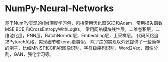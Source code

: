 # NumPy-Neural-Networks
基于NumPy实现的(伪)深度学习包，包括常用优化器SGD和Adam，常用损失函数MSE,BCE,和CrossEntropyWithLogits，
常用网络模块线性层，二维卷积层，二维池化层，RNN层，BatchNorm1d层，Embedding层，上采样层。
代码风格追求Pytorch风格，实现细节和keras更类似。
除了库的实现以外还提供了一些简单的例子，比如MNIST和CIFAR图像识别，字符级序列识别，Word2Vec，图像分割，GAN，强化学习等。
